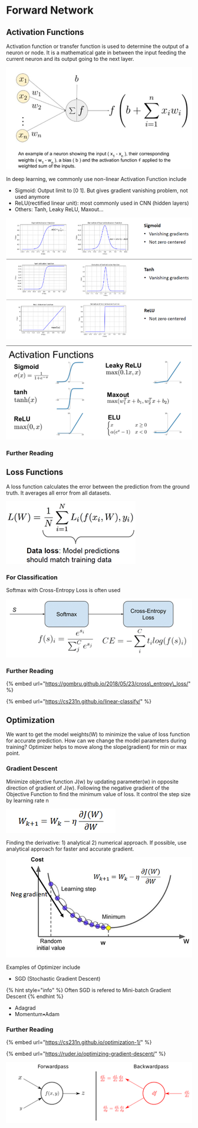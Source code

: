 # Forward Network

## Activation Functions

Activation function or transfer function is used to determine the output of a neuron or node. It is a mathematical gate in between the input feeding the current neuron and its output going to the next layer.

![](../../../.gitbook/assets/image%20%2878%29.png)

In deep learning,  we commonly use non-linear Activation Function include

* Sigmoid:  Output limit to \[0 1\]. But gives gradient vanishing problem, not used anymore 
* ReLU\(rectified linear unit\): most commonly used in CNN \(hidden layers\) 
* Others: Tanh, Leaky ReLU, Maxout...

![Image from MIT Deeplearning Lecture](../../../.gitbook/assets/image%20%2883%29.png)

![Cheat sheet of commonly used Activation Function ](../../../.gitbook/assets/image%20%2877%29.png)

### Further Reading



## Loss Functions

A loss function calculates the error between the prediction from the ground truth. It averages all error from all datasets.

![](../../../.gitbook/assets/image%20%2829%29.png)

### For Classification  

Softmax with Cross-Entropy Loss is often used

![](../../../.gitbook/assets/image%20%2849%29.png)

### Further Reading

{% embed url="https://gombru.github.io/2018/05/23/cross\_entropy\_loss/" %}

{% embed url="https://cs231n.github.io/linear-classify/" %}

## Optimization

We want to get the model weights\(W\) to minimize the value of loss function for accurate prediction. How can we change the model parameters during training? Optimizer helps to move along the slope\(gradient\) for min or max point.



### Gradient Descent

Minimize objective function J\(w\) by updating parameter\(w\) in opposite direction of gradient of J\(w\).  Following the negative gradient of the Objective Function to find the minimum value of loss. It control the step size by learning rate n

![](../../../.gitbook/assets/image%20%2885%29.png)

Finding the derivative: 1\) analytical 2\) numerical approach. If possible, use analytical approach for faster and accurate gradient. 

![](../../../.gitbook/assets/image%20%2847%29.png)

Examples of Optimizer include

* SGD \(Stochastic Gradient Descent\)

{% hint style="info" %}
Often SGD is refered to  Mini-batch Gradient Descent
{% endhint %}

* Adagrad
* Momentum•Adam

### Further Reading

{% embed url="https://cs231n.github.io/optimization-1/" %}

{% embed url="https://ruder.io/optimizing-gradient-descent/" %}

![Forward vs backward pass](../../../.gitbook/assets/image%20%2850%29.png)



